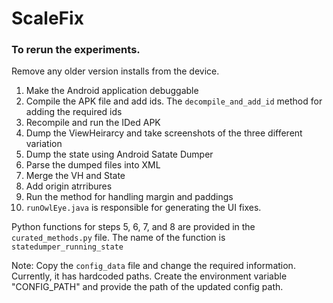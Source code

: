 # ScaleFix

### To rerun the experiments.
Remove any older version installs from the device.


1. Make the Android application debuggable
2. Compile the APK file and add ids. The `decompile_and_add_id` method for adding the required ids
3. Recompile and run the IDed APK
4. Dump the ViewHeirarcy and take screenshots of the three different variation
5. Dump the state using Android Satate Dumper
6. Parse the dumped files into XML
7. Merge the VH and State
8. Add origin atrribures 
9. Run the method for handling margin and paddings
10. `runOwlEye.java` is responsible for generating the UI fixes.
   
Python functions for steps 5, 6, 7, and 8 are provided in the `curated_methods.py` file. The name of the function is `statedumper_running_state`

Note: Copy the `config_data` file and change the required information. Currently, it has hardcoded paths. 
Create the environment variable "CONFIG_PATH" and provide the path of the updated config path. 
